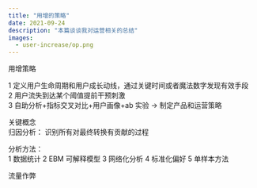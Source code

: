 ```yaml
---
title: "用增的策略"
date: 2021-09-24
description: "本篇谈谈我对运营相关的总结"
images:
  - user-increase/op.png
---
```


用增策略

1 定义用户生命周期和用户成长动线，通过关键时间或者魔法数字发现有效手段  
2 用户流失到达某个阈值提前干预刺激  
3 自助分析+指标交叉对比+用户画像+ab 实验 -> 制定产品和运营策略

关键概念  
归因分析： 识别所有对最终转换有贡献的过程

分析方法：  
1 数据统计
2 EBM 可解释模型
3 网络化分析
4 标准化偏好
5 单样本方法

流量作弊
